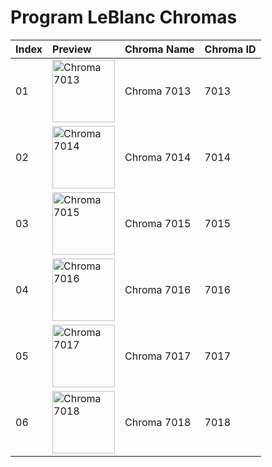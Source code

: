 # Program LeBlanc Chromas

| Index | Preview | Chroma Name | Chroma ID |
|:---|:---|:---|:---|
| 01 | <img src='https://raw.communitydragon.org/latest/plugins/rcp-be-lol-game-data/global/default/v1/champion-chroma-images/7/7013.png' alt='Chroma 7013' width='100'> | Chroma 7013 | 7013 |
| 02 | <img src='https://raw.communitydragon.org/latest/plugins/rcp-be-lol-game-data/global/default/v1/champion-chroma-images/7/7014.png' alt='Chroma 7014' width='100'> | Chroma 7014 | 7014 |
| 03 | <img src='https://raw.communitydragon.org/latest/plugins/rcp-be-lol-game-data/global/default/v1/champion-chroma-images/7/7015.png' alt='Chroma 7015' width='100'> | Chroma 7015 | 7015 |
| 04 | <img src='https://raw.communitydragon.org/latest/plugins/rcp-be-lol-game-data/global/default/v1/champion-chroma-images/7/7016.png' alt='Chroma 7016' width='100'> | Chroma 7016 | 7016 |
| 05 | <img src='https://raw.communitydragon.org/latest/plugins/rcp-be-lol-game-data/global/default/v1/champion-chroma-images/7/7017.png' alt='Chroma 7017' width='100'> | Chroma 7017 | 7017 |
| 06 | <img src='https://raw.communitydragon.org/latest/plugins/rcp-be-lol-game-data/global/default/v1/champion-chroma-images/7/7018.png' alt='Chroma 7018' width='100'> | Chroma 7018 | 7018 |
